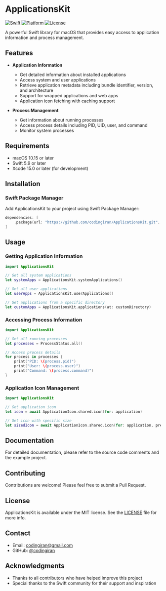 # ApplicationsKit

[![Swift](https://img.shields.io/badge/Swift-5.9-orange.svg)](https://swift.org)
[![Platform](https://img.shields.io/badge/Platform-macOS%2010.15%2B-blue.svg)](https://developer.apple.com/macos)
[![License](https://img.shields.io/badge/License-MIT-green.svg)](LICENSE)

A powerful Swift library for macOS that provides easy access to application information and process management.

## Features

- **Application Information**
  - Get detailed information about installed applications
  - Access system and user applications
  - Retrieve application metadata including bundle identifier, version, and architecture
  - Support for wrapped applications and web apps
  - Application icon fetching with caching support

- **Process Management**
  - Get information about running processes
  - Access process details including PID, UID, user, and command
  - Monitor system processes

## Requirements

- macOS 10.15 or later
- Swift 5.9 or later
- Xcode 15.0 or later (for development)

## Installation

### Swift Package Manager

Add ApplicationsKit to your project using Swift Package Manager:

```swift
dependencies: [
    .package(url: "https://github.com/codingiran/ApplicationsKit.git", from: "0.0.2")
]
```

## Usage

### Getting Application Information

```swift
import ApplicationsKit

// Get all system applications
let systemApps = ApplicationsKit.systemApplications()

// Get all user applications
let userApps = ApplicationsKit.userApplications()

// Get applications from a specific directory
let customApps = ApplicationsKit.applications(at: customDirectory)
```

### Accessing Process Information

```swift
import ApplicationsKit

// Get all running processes
let processes = ProcessStatus.all()

// Access process details
for process in processes {
    print("PID: \(process.pid)")
    print("User: \(process.user)")
    print("Command: \(process.command)")
}
```

### Application Icon Management

```swift
import ApplicationsKit

// Get application icon
let icon = await ApplicationIcon.shared.icon(for: application)

// Get icon with specific size
let sizedIcon = await ApplicationIcon.shared.icon(for: application, preferedSize: NSSize(width: 64, height: 64))
```

## Documentation

For detailed documentation, please refer to the source code comments and the example project.

## Contributing

Contributions are welcome! Please feel free to submit a Pull Request.

## License

ApplicationsKit is available under the MIT license. See the [LICENSE](LICENSE) file for more info.

## Contact

- Email: codingiran@gmail.com
- GitHub: [@codingiran](https://github.com/codingiran)

## Acknowledgments

- Thanks to all contributors who have helped improve this project
- Special thanks to the Swift community for their support and inspiration